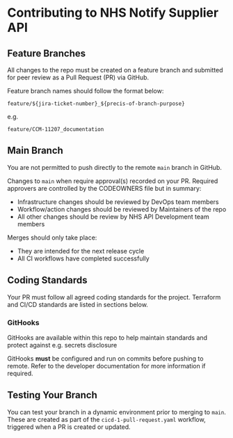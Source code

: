 # Contributing to NHS Notify Supplier API

## Feature Branches

All changes to the repo must be created on a feature branch and submitted for peer review as a Pull Request (PR) via GitHub.

Feature branch names should follow the format below:

```text
feature/${jira-ticket-number}_${precis-of-branch-purpose}
```

e.g.

```text
feature/CCM-11207_documentation
```

## Main Branch

You are not permitted to push directly to the remote `main` branch in GitHub.

Changes to `main` when require approval(s) recorded on your PR.
Required approvers are controlled by the CODEOWNERS file but in summary:

- Infrastructure changes should be reviewed by DevOps team members
- Workflow/action changes should be reviewed by Maintainers of the repo
- All other changes should be review by NHS API Development team members

Merges should only take place:

- They are intended for the next release cycle
- All CI workflows have completed successfully

## Coding Standards

Your PR must follow all agreed coding standards for the project. Terraform and CI/CD standards are listed in sections below.

### GitHooks

GitHooks are available within this repo to help maintain standards and protect against e.g. secrets disclosure

GitHooks **must** be configured and run on commits before pushing to remote. Refer to the developer documentation for more information if required.

## Testing Your Branch

You can test your branch in a dynamic environment prior to merging to `main`. These are created as part of the `cicd-1-pull-request.yaml` workflow, triggered when a PR is created or updated.
